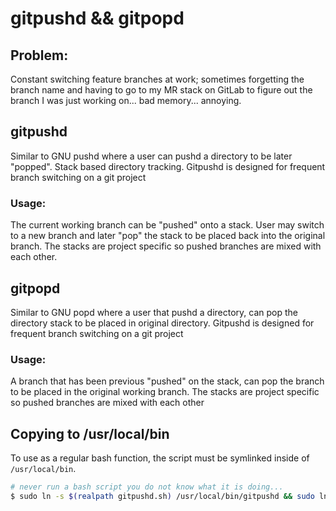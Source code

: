 # gitpushd && gitpopd

## Problem:
Constant switching feature branches at work; sometimes forgetting the branch name and having to go to
my MR stack on GitLab to figure out the branch I was just working on... bad memory... annoying.

## gitpushd

Similar to GNU pushd where a user can pushd a directory
to be later "popped". Stack based directory tracking.
Gitpushd is designed for frequent branch switching on a git project

### Usage:
The current working branch can be "pushed" onto a stack. User may switch to a
new branch and later "pop" the stack to be placed back into the original
branch. The stacks are project specific so pushed branches are mixed with each
other.

## gitpopd

Similar to GNU popd where a user that pushd a directory, can pop the directory
stack to be placed in original directory.
Gitpushd is designed for frequent branch switching on a git project

### Usage:
A branch that has been previous "pushed" on the stack, can pop the branch
to be placed in the original working branch. The stacks are project specific
so pushed branches are mixed with each other

## Copying to /usr/local/bin
To use as a regular bash function, the script must be symlinked inside of `/usr/local/bin`.

```bash
# never run a bash script you do not know what it is doing...
$ sudo ln -s $(realpath gitpushd.sh) /usr/local/bin/gitpushd && sudo ln -s $(realpath gitpopd.sh) /usr/local/bin/gitpopd
```
